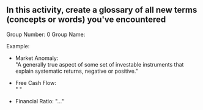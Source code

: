 
## In this activity, create a glossary of all new terms (concepts or words) you've encountered


Group Number: 0
Group Name: 

Example:

- Market Anomaly:  
  "A generally true aspect of some set of investable instruments that explain systematic returns, negative or positive." 

- Free Cash Flow:  
  "  "
  
- Financial Ratio:
  "..."
  
